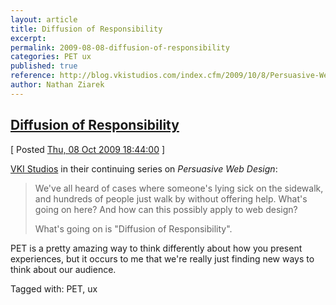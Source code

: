 ```yaml
---
layout: article
title: Diffusion of Responsibility
excerpt: 
permalink: 2009-08-08-diffusion-of-responsibility
categories: PET ux 
published: true
reference: http://blog.vkistudios.com/index.cfm/2009/10/8/Persuasive-Web-Design-Part-4-Diffusion-of-Responsibility
author: Nathan Ziarek
---
```


## [Diffusion of Responsibility][0]  
\[ Posted [Thu, 08 Oct 2009 18:44:00][1] \]

[VKI Studios][2] in their continuing series on _Persuasive Web Design_:

> We've all heard of cases where someone's lying sick on the sidewalk, and hundreds of people just walk by without offering help. What's going on here? And how can this possibly apply to web design?
> 
> What's going on is "Diffusion of Responsibility".
> 

PET is a pretty amazing way to think differently about how you present experiences, but it occurs to me that we're really just finding new ways to think about our audience.

Tagged with: PET, ux


[0]: http://blog.vkistudios.com/index.cfm/2009/10/8/Persuasive-Web-Design-Part-4-Diffusion-of-Responsibility
[1]: http://nathanziarek.tumblr.com/post/207930708
[2]: http://blog.vkistudios.com/